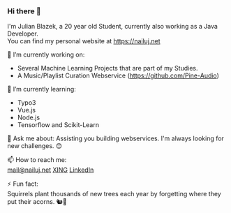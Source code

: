 ### Hi there 👋
I'm Julian Blazek, a 20 year old Student, currently also working as a Java Developer.  
You can find my personal website at https://nailuj.net

🔭 I’m currently working on:
  - Several Machine Learning Projects that are part of my Studies.
  - A Music/Playlist Curation Webservice (https://github.com/Pine-Audio)
  
🌱 I’m currently learning:
  - Typo3
  - Vue.js
  - Node.js
  - Tensorflow and Scikit-Learn
<!--- 👯 I’m looking to collaborate on ...
- 🤔 I’m looking for help with ...-->

💬 Ask me about: Assisting you building webservices. I'm always looking for new challenges. 😊

📫 How to reach me:  
    [mail@nailuj.net](mail@nailuj.net)  [XING](https://www.xing.com/profile/Julian_Blazek)  [LinkedIn](https://www.linkedin.com/in/julian-blazek/)
<!-- 😄 Pronouns: ...-->

⚡ Fun fact:  
Squirrels plant thousands of new trees each year by forgetting where they put their acorns. 🐿🌲

<!--
**nailujx86/nailujx86** is a ✨ _special_ ✨ repository because its `README.md` (this file) appears on your GitHub profile.

Here are some ideas to get you started:

- 🔭 I’m currently working on ...
- 🌱 I’m currently learning ...
- 👯 I’m looking to collaborate on ...
- 🤔 I’m looking for help with ...
- 💬 Ask me about ...
- 📫 How to reach me: ...
- 😄 Pronouns: ...
- ⚡ Fun fact: ...
-->
